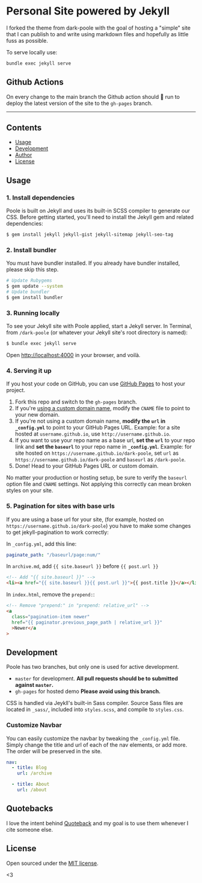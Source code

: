 # Personal Site powered by Jekyll 

I forked the theme from dark-poole with the goal of hosting a "simple" site that I can publish to and write using markdown files and hopefully as little fuss as possible. 

To serve locally use:
```bash
bundle exec jekyll serve
```

## Github Actions
On every change to the main branch the Github action should 🤞 run to deploy the latest version of the site to the `gh-pages` branch.

---

## Contents

- [Usage](#usage)
- [Development](#development)
- [Author](#author)
- [License](#license)

## Usage

### 1. Install dependencies

Poole is built on Jekyll and uses its built-in SCSS compiler to generate our CSS. Before getting started, you'll need to install the Jekyll gem and related dependencies:

```bash
$ gem install jekyll jekyll-gist jekyll-sitemap jekyll-seo-tag
```

### 2. Install bundler

You must have bundler installed. If you already have bundler installed, please skip this step.

```bash
# Update Rubygems
$ gem update --system
# Update bundler
$ gem install bundler
```

### 3. Running locally

To see your Jekyll site with Poole applied, start a Jekyll server. In Terminal, from `/dark-poole` (or whatever your Jekyll site's root directory is named):

```bash
$ bundle exec jekyll serve
```

Open <http://localhost:4000> in your browser, and voilà.

### 4. Serving it up

If you host your code on GitHub, you can use [GitHub Pages](https://pages.github.com) to host your project.

1. Fork this repo and switch to the `gh-pages` branch.
1. If you're [using a custom domain name](https://help.github.com/articles/setting-up-a-custom-domain-with-github-pages), modify the `CNAME` file to point to your new domain.
1. If you're not using a custom domain name, **modify the `url` in `_config.yml`** to point to your GitHub Pages URL. Example: for a site hosted at `username.github.io`, use `http://username.github.io`.
1. If you want to use your repo name as a base url, **set the `url`** to your repo link and **set the `baseurl`** to your repo name in **`_config.yml`**. Example: for site hosted on `https://username.github.io/dark-poole`, set `url` as `https://username.github.io/dark-poole` and `baseurl` as `/dark-poole`.
1. Done! Head to your GitHub Pages URL or custom domain.

No matter your production or hosting setup, be sure to verify the `baseurl` option file and `CNAME` settings. Not applying this correctly can mean broken styles on your site.

### 5. Pagination for sites with base urls

If you are using a base url for your site, (for example, hosted on `https://username.github.io/dark-poole`) you have to make some changes to get jekyll-pagination to work correctly:

In `_config.yml`, add this line:

```yaml
paginate_path: "/baseurl/page:num/"
```

In `archive.md`, add `{{ site.baseurl }}` before `{{ post.url }}`

```html
<!-- Add "{{ site.baseurl }}" -->
<li><a href="{{ site.baseurl }}{{ post.url }}">{{ post.title }}</a></li>
```

In `index.html`, remove the `prepend:`:

```html
<!-- Remove "prepend:" in "prepend: relative_url" -->
<a
  class="pagination-item newer"
  href="{{ paginator.previous_page_path | relative_url }}"
  >Newer</a
>
```

## Development

Poole has two branches, but only one is used for active development.

- `master` for development. **All pull requests should be to submitted against `master`.**
- `gh-pages` for hosted demo **Please avoid using this branch.**

CSS is handled via Jeykll's built-in Sass compiler. Source Sass files are located in `_sass/`, included into `styles.scss`, and compile to `styles.css`.

### Customize Navbar

You can easily customize the navbar by tweaking the `_config.yml` file. Simply change the title and url of each of the nav elements, or add more. The order will be preserved in the site.

```yaml
nav:
  - title: Blog
    url: /archive

  - title: About
    url: /about
```

## Quotebacks

I love the intent behind [Quoteback](https://quotebacks.net) and my goal is to use them whenever I cite someone else. 

## License

Open sourced under the [MIT license](LICENSE.md).

<3
